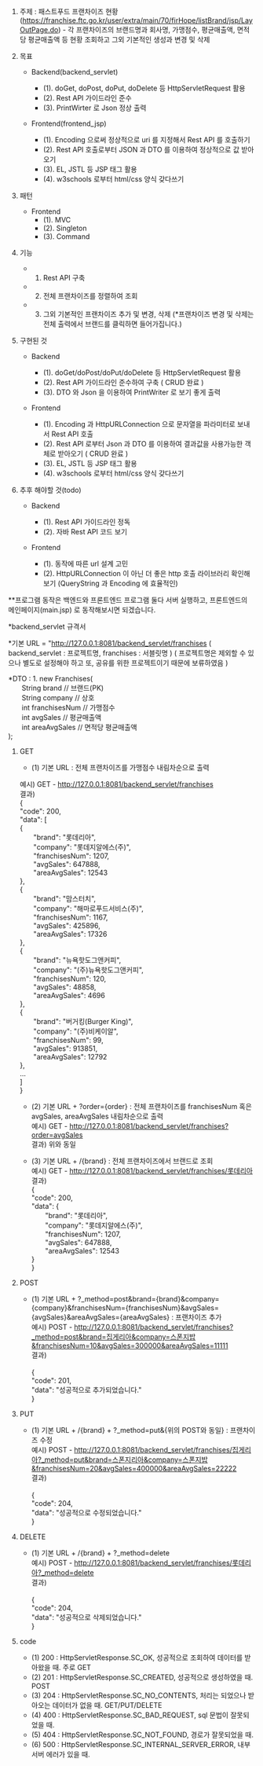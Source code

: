 1. 주제 : 패스트푸드 프랜차이즈 현황 (https://franchise.ftc.go.kr/user/extra/main/70/firHope/listBrand/jsp/LayOutPage.do)
		- 각 프랜차이즈의 브랜드명과 회사명, 가맹점수, 평균매출액, 면적당 평균매출액 등 현황 조회하고 그외 기본적인 생성과 변경 및 삭제
2. 목표
	- Backend(backend_servlet)
		- (1). doGet, doPost, doPut, doDelete 등 HttpServletRequest 활용
		- (2). Rest API 가이드라인 준수
		- (3). PrintWirter 로 Json 정상 출력
	
	- Frontend(frontend_jsp)
		- (1). Encoding 으로써 정상적으로 uri 를 지정해서 Rest API 를 호출하기
		- (2). Rest API 호출로부터 JSON 과 DTO 를 이용하여 정상적으로 값 받아오기
		- (3). EL, JSTL 등 JSP 태그 활용
		- (4). w3schools 로부터 html/css 양식 갖다쓰기
		
3. 패턴
	- Frontend
		- (1). MVC
		- (2). Singleton
		- (3). Command
		
4. 기능
	- 1. Rest API 구축
	- 2. 전체 프랜차이즈를 정렬하여 조회
	- 3. 그외 기본적인 프랜차이즈 추가 및 변경, 삭제 (*프랜차이즈 변경 및 삭제는 전체 출력에서 브랜드를 클릭하면 들어가집니다.)

5. 구현된 것
	- Backend
		- (1). doGet/doPost/doPut/doDelete 등 HttpServletRequest 활용
		- (2). Rest API 가이드라인 준수하여 구축 ( CRUD 완료 )
		- (3). DTO 와 Json 을 이용하여 PrintWriter 로 보기 좋게 출력
	
	- Frontend
		- (1). Encoding 과 HttpURLConnection 으로 문자열을 파라미터로 보내서 Rest API 호출
		- (2). Rest API 로부터 Json 과 DTO 를 이용하여 결과값을 사용가능한 객체로 받아오기 ( CRUD 완료 )
		- (3). EL, JSTL 등 JSP 태그 활용
		- (4). w3schools 로부터 html/css 양식 갖다쓰기

6. 추후 해야할 것(todo)
	- Backend
		- (1). Rest API 가이드라인 정독
		- (2). 자바 Rest API 코드 보기
	
	- Frontend
		- (1). 동작에 따른 url 설계 고민
		- (2). HttpURLConnection 이 아닌 더 좋은 http 호출 라이브러리 확인해보기 (QueryString 과 Encoding 에 효율적인)


**프로그램 동작은 백엔드와 프론트엔드 프로그램 둘다 서버 실행하고, 프론트엔드의 메인페이지(main.jsp) 로 동작해보시면 되겠습니다.
	
*backend_servlet 규격서

*기본 URL = "http://127.0.0.1:8081/backend_servlet/franchises
	( backend_servlet : 프로젝트명, franchises : 서블릿명 )
	( 프로젝트명은 제외할 수 있으나 별도로 설정해야 하고 또, 공유를 위한 프로젝트이기 때문에 보류하였음 )

*DTO : 1. new Franchises(<br />
&nbsp;&nbsp;&nbsp;&nbsp;&nbsp;&nbsp;	String brand 	// 브랜드(PK)<br />
&nbsp;&nbsp;&nbsp;&nbsp;&nbsp;&nbsp;	String company	// 상호<br />
&nbsp;&nbsp;&nbsp;&nbsp;&nbsp;&nbsp;	int franchisesNum	// 가맹점수<br />
&nbsp;&nbsp;&nbsp;&nbsp;&nbsp;&nbsp;	int avgSales	// 평균매출액<br />
&nbsp;&nbsp;&nbsp;&nbsp;&nbsp;&nbsp;	int areaAvgSales	// 면적당 평균매출액<br />
		);

1. GET
	- (1) 기본 URL : 전체 프랜차이즈를 가맹점수 내림차순으로 출력
			
	예시) GET - http://127.0.0.1:8081/backend_servlet/franchises<br />
	결과)<br />
	{<br />
	  "code": 200,<br />
	  "data": [<br />
	    {<br />
&nbsp;&nbsp;&nbsp;&nbsp;&nbsp;&nbsp;	      "brand": "롯데리아",<br />
&nbsp;&nbsp;&nbsp;&nbsp;&nbsp;&nbsp;	      "company": "롯데지알에스(주)",<br />
&nbsp;&nbsp;&nbsp;&nbsp;&nbsp;&nbsp;	      "franchisesNum": 1207,<br />
&nbsp;&nbsp;&nbsp;&nbsp;&nbsp;&nbsp;	      "avgSales": 647888,<br />
&nbsp;&nbsp;&nbsp;&nbsp;&nbsp;&nbsp;	      "areaAvgSales": 12543<br />
	    },<br />
	    {<br />
&nbsp;&nbsp;&nbsp;&nbsp;&nbsp;&nbsp;	      "brand": "맘스터치",<br />
&nbsp;&nbsp;&nbsp;&nbsp;&nbsp;&nbsp;	      "company": "해마로푸드서비스(주)",<br />
&nbsp;&nbsp;&nbsp;&nbsp;&nbsp;&nbsp;	      "franchisesNum": 1167,<br />
&nbsp;&nbsp;&nbsp;&nbsp;&nbsp;&nbsp;	      "avgSales": 425896,<br />
&nbsp;&nbsp;&nbsp;&nbsp;&nbsp;&nbsp;	      "areaAvgSales": 17326<br />
	    },<br />
	    {<br />
&nbsp;&nbsp;&nbsp;&nbsp;&nbsp;&nbsp;	      "brand": "뉴욕핫도그앤커피",<br />
&nbsp;&nbsp;&nbsp;&nbsp;&nbsp;&nbsp;	      "company": "(주)뉴욕핫도그앤커피",<br />
&nbsp;&nbsp;&nbsp;&nbsp;&nbsp;&nbsp;	      "franchisesNum": 120,<br />
&nbsp;&nbsp;&nbsp;&nbsp;&nbsp;&nbsp;	      "avgSales": 48858,<br />
&nbsp;&nbsp;&nbsp;&nbsp;&nbsp;&nbsp;	      "areaAvgSales": 4696<br />
	    },<br />
	    {<br />
&nbsp;&nbsp;&nbsp;&nbsp;&nbsp;&nbsp;	      "brand": "버거킹(Burger King)",<br />
&nbsp;&nbsp;&nbsp;&nbsp;&nbsp;&nbsp;	      "company": "(주)비케이알",<br />
&nbsp;&nbsp;&nbsp;&nbsp;&nbsp;&nbsp;	      "franchisesNum": 99,<br />
&nbsp;&nbsp;&nbsp;&nbsp;&nbsp;&nbsp;	      "avgSales": 913851,<br />
&nbsp;&nbsp;&nbsp;&nbsp;&nbsp;&nbsp;   	      "areaAvgSales": 12792<br />
      	    },<br />
   		...<br />
  	  ]<br />
    	}<br />
    
    - (2) 기본 URL + ?order={order} : 전체 프랜차이즈를 franchisesNum 혹은 avgSales, areaAvgSales 내림차순으로 출력<br />
          예시) GET - http://127.0.0.1:8081/backend_servlet/franchises?order=avgSales<br />
          결과) 위와 동일
          
    - (3) 기본 URL + /{brand} : 전체 프랜차이즈에서 브랜드로 조회<br />
          예시) GET - http://127.0.0.1:8081/backend_servlet/franchises/롯데리아<br />
          결과)<br />
     	{<br />
		"code": 200,<br />
		"data": {<br />
&nbsp;&nbsp;&nbsp;&nbsp;&nbsp;&nbsp;			"brand": "롯데리아",<br />
&nbsp;&nbsp;&nbsp;&nbsp;&nbsp;&nbsp;			"company": "롯데지알에스(주)",<br />
&nbsp;&nbsp;&nbsp;&nbsp;&nbsp;&nbsp;			"franchisesNum": 1207,<br />
&nbsp;&nbsp;&nbsp;&nbsp;&nbsp;&nbsp;			"avgSales": 647888,<br />
&nbsp;&nbsp;&nbsp;&nbsp;&nbsp;&nbsp;			"areaAvgSales": 12543<br />
		}<br />
	 }<br />
	 
2. POST 
	- (1) 기본 URL + ?_method=post&brand={brand}&company={company}&franchisesNum={franchisesNum}&avgSales={avgSales}&areaAvgSales={areaAvgSales} : 프랜차이즈 추가<br />
	 예시) POST - http://127.0.0.1:8081/backend_servlet/franchises?_method=post&brand=집게리아&company=스폰지밥&franchisesNum=10&avgSales=300000&areaAvgSales=11111<br />
	 결과)<br />	
     	    {<br />
		"code": 201,<br />
		"data": "성공적으로 추가되었습니다."<br /> 
	     }<br />
3. PUT
	- (1) 기본 URL + /{brand} + ?_method=put&{위의 POST와 동일} : 프랜차이즈 수정<br />
	 예시) POST - http://127.0.0.1:8081/backend_servlet/franchises/집게리아?_method=put&brand=스폰지리아&company=스폰지밥&franchisesNum=20&avgSales=400000&areaAvgSales=22222<br />
	 결과)<br />	
     	    {<br />
		"code": 204,<br />
		"data": "성공적으로 수정되었습니다."<br /> 
	     }<br />
	
4. DELETE
	- (1) 기본 URL + /{brand} + ?_method=delete<br />
	 예시) POST - http://127.0.0.1:8081/backend_servlet/franchises/롯데리아?_method=delete<br />
	 결과)<br />	
     	    {<br />
		"code": 204,<br />
		"data": "성공적으로 삭제되었습니다."<br /> 
	     }<br />
	 
5. code
	- (1) 200 : HttpServletResponse.SC_OK, 성공적으로 조회하여 데이터를 받아왔을 때. 주로 GET
	- (2) 201 : HttpServletResponse.SC_CREATED, 성공적으로 생성하였을 때. POST
	- (3) 204 : HttpServletResponse.SC_NO_CONTENTS, 처리는 되었으나 받아오는 데이터가 없을 때. GET/PUT/DELETE
	- (4) 400 : HttpServletResponse.SC_BAD_REQUEST, sql 문법이 잘못되었을 때.
	- (5) 404 : HttpServletResponse.SC_NOT_FOUND, 경로가 잘못되었을 때.
	- (6) 500 : HttpServletResponse.SC_INTERNAL_SERVER_ERROR, 내부 서버 에러가 있을 때.
	 